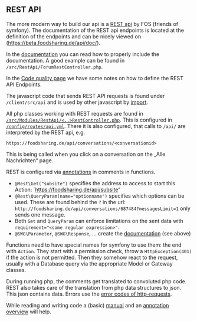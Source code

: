 ## REST API

The more modern way to build our api is a [REST api](https://symfony.com/doc/master/bundles/FOSRestBundle/index.html) by FOS (friends of symfony).
The documentation of the REST api endpoints is located at the definition of the endpoints and can be nicely viewed on (https://beta.foodsharing.de/api/doc/).

In the [documentation](https://symfony.com/doc/current/bundles/NelmioApiDocBundle/index.html) you can read how to properly include the documentation.
A good example can be found in `/src/RestApi/ForumRestController.php`.
<!-- TODO: how is this created? -->

In the [Code quality page](code-review.md) we have some notes on how to define the REST API Endpoints.

The javascript code that sends REST API requests is found under `/client/src/api` and is used by other javascript by [import](javascript.md).

All php classes working with REST requests are found in [`/src/Modules/RestApi/<..>RestController.php`](https://symfony.com/doc/current/controller.html).
This is configured in [`/config/routes/api.yml`](https://symfony.com/doc/current/bundles/FOSRestBundle/5-automatic-route-generation_single-restful-controller.html).
There it is also configured, that calls to `/api/` are interpreted by the REST api, e.g.
```
https://foodsharing.de/api/conversations/<conversationid>
```
This is being called when you click on a conversation on the „Alle Nachrichten“ page.

REST is configured via [annotations](https://symfony.com/doc/master/bundles/FOSRestBundle/annotations-reference.html) in comments in functions.
  - `@Rest\Get("subsite")` specifies the address to access to start this Action: `https://foodsharing.de/api/subsite"
  - `@Rest\QueryParam(name="optionname")` specifies which options can be used. These are found behind the `?` in the url: `http://foodsharing.de/api/conversations/687484?messagesLimit=1` only sends one message.
  - Both `Get` and `QueryParam` can enforce limitations on the sent data with `requirement="<some regular expression>"`.
  - `@SWG\Parameter`, `@SWG\Response`, ... create the [documentation](https://symfony.com/doc/current/bundles/NelmioApiDocBundle/index.html) (see above)

Functions need to have special names for symfony to use them: the end with `Action`.
They start with a permission check, throw a `HttpException(401)` if the action is not permitted.
Then they somehow react to the request, usually with a Database query via the appropriate Model or Gateway classes.

During running php, the comments get translated to convoluted php code.
REST also takes care of the translation from php data structures to json.
This json contains data. Errors use the [error codes of http-requests](https://en.wikipedia.org/wiki/List_of_HTTP_status_codes).

While reading and writing code a (basic) [manual](https://symfony.com/doc/master/bundles/FOSRestBundle/index.html)
and an [annotation overview](https://symfony.com/doc/master/bundles/FOSRestBundle/annotations-reference.html) will help.
